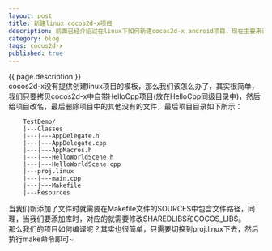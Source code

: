 ```yaml
---
layout: post
title: 新建linux cocos2d-x项目
description: 前面已经介绍过在linux下如何新建cocos2d-x android项目，现在主要来说下如何新建cocos2d-x linux项目。
category: blog
tags: cocos2d-x
published: true
---
```



{{ page.description }}  
cocos2d-x没有提供创建linux项目的模板，那么我们该怎么办了，其实很简单，我们只要拷贝cocos2d-x中自带HelloCpp项目(放在HelloCpp同级目录中)，然后给项目改名，最后删除项目中的其他没有的文件，最后项目目录如下所示：  

        TestDemo/  
        |---Classes  
        |---|---AppDelegate.h  
        |---|---AppDelegate.cpp  
        |---|---AppMacros.h  
        |---|---HelloWorldScene.h  
        |---|---HelloWorldScene.cpp  
        |---proj.linux  
        |---|---main.cpp  
        |---|---Makefile  
        |---Resources  

当我们新添加了文件时就需要在Makefile文件的SOURCES中包含文件路径，同理，当我们要添加库时，对应的就需要修改SHAREDLIBS和COCOS_LIBS。  
那么我们的项目如何编译呢？其实也很简单，只需要切换到proj.linux下去，然后执行make命令即可~  
